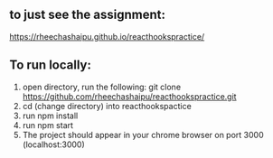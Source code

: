 ## to just see the assignment:
https://rheechashaipu.github.io/reacthookspractice/

## To run locally:

1. open directory, run the following: git clone https://github.com/rheechashaipu/reacthookspractice.git
2. cd (change directory) into reacthookspactice
3. run npm install
4. run npm start
5. The project should appear in your chrome browser on port 3000 (localhost:3000)
